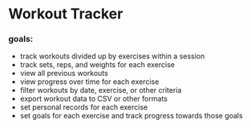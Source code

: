# Workout Tracker

### goals:
* track workouts divided up by exercises within a session
* track sets, reps, and weights for each exercise
* view all previous workouts
* view progress over time for each exercise
* filter workouts by date, exercise, or other criteria
* export workout data to CSV or other formats
* set personal records for each exercise
* set goals for each exercise and track progress towards those goals